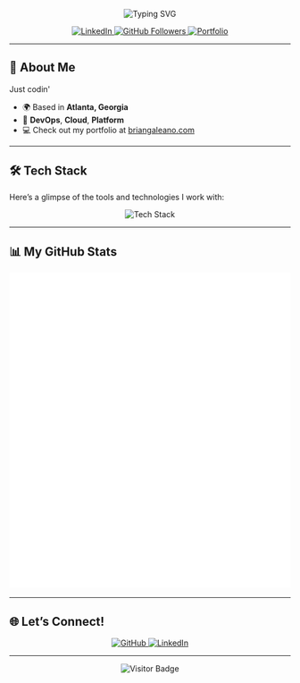 <p align="center">
  <img src="https://readme-typing-svg.herokuapp.com?font=Fira+Code&size=30&pause=1000&color=00C4FF¢er=true&vCenter=true&width=600&lines=Hey+there!+I'm+Brian+Galeano;DevOps+%26+Cloud+Platform+Engineer" alt="Typing SVG" />
</p>

<p align="center">
  <a href="https://www.linkedin.com/in/briangaleano/" target="_blank">
    <img src="https://img.shields.io/badge/LinkedIn-0A66C2?style=flat-square&logo=linkedin&logoColor=white" alt="LinkedIn" />
  </a>
  <a href="https://www.github.com/bgcodehub" target="_blank">
    <img src="https://img.shields.io/github/followers/bgcodehub?logo=github&style=flat-square&color=00C4FF&labelColor=1A1A1A" alt="GitHub Followers" />
  </a>
  <a href="http://briangaleano.com" target="_blank">
    <img src="https://img.shields.io/badge/Portfolio-FF6F61?style=flat-square&logo=web&logoColor=white" alt="Portfolio" />
  </a>
</p>

---

## 🚀 About Me

Just codin'

- 🌍 Based in **Atlanta, Georgia**  
- 🧠 **DevOps**, **Cloud**, **Platform**
- 💻 Check out my portfolio at [briangaleano.com](http://briangaleano.com)

---

## 🛠️ Tech Stack

Here’s a glimpse of the tools and technologies I work with:

<p align="center">
  <img src="https://skillicons.dev/icons?i=aws,azure,docker,kubernetes,bash,ansible,terraform,grafana,prometheus,jenkins,git,powershell" alt="Tech Stack" />
</p>

---

## 📊 My GitHub Stats

<p align="center">
  <img src="github-metrics.svg" alt="GitHub Metrics" width="600"/>
</p>

---

## 🌐 Let’s Connect!

<p align="center">
  <a href="https://www.github.com/bgcodehub" target="_blank">
    <img src="https://skillicons.dev/icons?i=github" alt="GitHub" />
  </a>
  <a href="https://www.linkedin.com/in/briangaleano/" target="_blank">
    <img src="https://skillicons.dev/icons?i=linkedin" alt="LinkedIn" />
  </a>
</p>

---

<p align="center">
  <img src="https://visitor-badge.laobi.icu/badge?page_id=bgcodehub.bgcodehub&left_color=gray&right_color=cyan" alt="Visitor Badge" />
</p>
